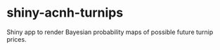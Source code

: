 # shiny-acnh-turnips
Shiny app to render Bayesian probability maps of possible future turnip prices.
